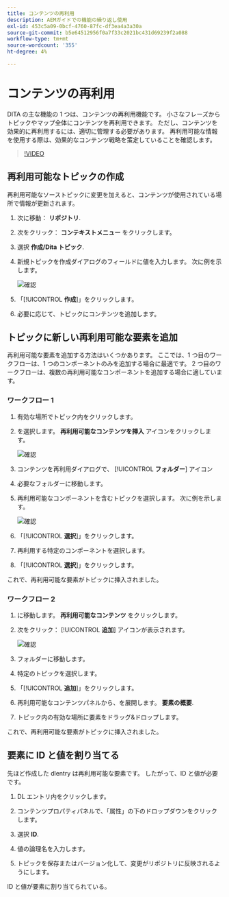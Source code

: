 ```yaml
---
title: コンテンツの再利用
description: AEMガイドでの機能の繰り返し使用
exl-id: 453c5a09-0bcf-4760-87fc-df3ea4a3a30a
source-git-commit: b5e64512956f0a7f33c2021bc431d69239f2a088
workflow-type: tm+mt
source-wordcount: '355'
ht-degree: 4%

---
```


# コンテンツの再利用

DITA の主な機能の 1 つは、コンテンツの再利用機能です。 小さなフレーズからトピックやマップ全体にコンテンツを再利用できます。  ただし、コンテンツを効果的に再利用するには、適切に管理する必要があります。 再利用可能な情報を使用する際は、効果的なコンテンツ戦略を策定していることを確認します。

>[!VIDEO](https://video.tv.adobe.com/v/342757)

## 再利用可能なトピックの作成

再利用可能なソーストピックに変更を加えると、コンテンツが使用されている場所で情報が更新されます。

1. 次に移動： **リポジトリ**.

2. 次をクリック： **コンテキストメニュー** をクリックします。

3. 選択 **作成/Dita トピック**.

4. 新規トピックを作成ダイアログのフィールドに値を入力します。 次に例を示します。

   ![確認](images/lesson-8/new-topic-dialog.png)

5. 「[!UICONTROL **作成**]」をクリックします。

6. 必要に応じて、トピックにコンテンツを追加します。

## トピックに新しい再利用可能な要素を追加

再利用可能な要素を追加する方法はいくつかあります。 ここでは、1 つ目のワークフローは、1 つのコンポーネントのみを追加する場合に最適です。 2 つ目のワークフローは、複数の再利用可能なコンポーネントを追加する場合に適しています。

### ワークフロー 1

1. 有効な場所でトピック内をクリックします。

2. を選択します。 **再利用可能なコンテンツを挿入** アイコンをクリックします。

   ![確認](images/lesson-8/insert-reuse-icon.png)

3. コンテンツを再利用ダイアログで、 [!UICONTROL **フォルダー**] アイコン

4. 必要なフォルダーに移動します。

5. 再利用可能なコンポーネントを含むトピックを選択します。
次に例を示します。

   ![確認](images/lesson-8/reusable-topic.png)

6. 「[!UICONTROL **選択**]」をクリックします。

7. 再利用する特定のコンポーネントを選択します。

8. 「[!UICONTROL **選択**]」をクリックします。

これで、再利用可能な要素がトピックに挿入されました。

### ワークフロー 2

1. に移動します。 **再利用可能なコンテンツ** をクリックします。

2. 次をクリック： [!UICONTROL **追加**] アイコンが表示されます。

   ![確認](images/lesson-8/reuse-contents-icon.png)

3. フォルダーに移動します。

4. 特定のトピックを選択します。

5. 「[!UICONTROL **追加**]」をクリックします。

6. 再利用可能なコンテンツパネルから、を展開します。 **要素の概要**.

7. トピック内の有効な場所に要素をドラッグ&amp;ドロップします。

これで、再利用可能な要素がトピックに挿入されました。

## 要素に ID と値を割り当てる

先ほど作成した dlentry は再利用可能な要素です。 したがって、ID と値が必要です。

1. DL エントリ内をクリックします。

2. コンテンツプロパティパネルで、「属性」の下のドロップダウンをクリックします。

3. 選択 **ID**.

4. 値の論理名を入力します。

5. トピックを保存またはバージョン化して、変更がリポジトリに反映されるようにします。

ID と値が要素に割り当てられている。
